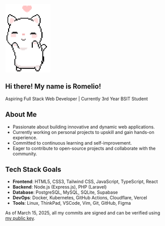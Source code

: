 ![cat dancing](./cat.gif)

## Hi there! My name is Romelio!
Aspiring Full Stack Web Developer | Currently 3rd Year BSIT Student

##  About Me
-  Passionate about building innovative and dynamic web applications.
-  Currently working on personal projects to upskill and gain hands-on experience.
-  Committed to continuous learning and self-improvement.
-  Eager to contribute to open-source projects and collaborate with the community.

##  Tech Stack Goals
- **Frontend**: HTML5, CSS3, Tailwind CSS, JavaScript, TypeScript, React
- **Backend**: Node.js (Express.js), PHP (Laravel)
- **Database**: PostgreSQL, MySQL, SQLite, Supabase
- **DevOps**: Docker, Kubernetes, GitHub Actions, Cloudflare, Vercel
- **Tools**: Linux, ThinkPad, VSCode, Vim, Git, GitHub, Figma

As of March 15, 2025, all my commits are signed and can be verified using [my public key](public_key.asc?raw=true).
